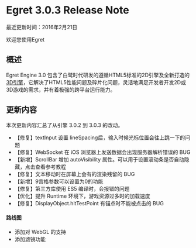 Egret 3.0.3 Release Note
===============================


最近更新时间：2016年2月21日


欢迎您使用Egret

## 概述

Egret Engine 3.0 包含了白鹭时代研发的遵循HTML5标准的2D引擎及全新打造的[3D引擎](https://github.com/egret-labs/egret-3d)，它解决了HTML5性能问题及碎片化问题，灵活地满足开发者开发2D或3D游戏的需求，并有着极强的跨平台运行能力。

## 更新内容

本次更新内容汇总了从引擎 3.0.2 到 3.0.3 的改动。


* 【修复】textInput 设置 lineSpacing后，输入时候光标位置会往上跳一下的问题
* 【修复】WebSocket 在 iOS 浏览器上发送数据会出现服务器解析错误的 BUG 
* 【新增】ScrollBar 增加 autoVisibility 属性。可以用于设置滚动条是否自动隐藏，点击查看参考教程
* 【修复】文本移动时在屏幕上会有的渲染残留的 BUG
* 【新增】9宫格参数可以设置为0的功能
* 【修复】第三方库使用 ES5 编译时，会报错的问题
* 【优化】提升 Runtime 环境下，游戏资源过多时的加载速度
* 【修复】DisplayObject.hitTestPoint 有锚点时不能被点击的 BUG



#### 路线图
* 添加对 WebGL 的支持
* 添加滤镜功能